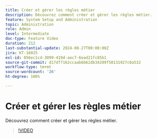 ```yaml
---
title: Créer et gérer les règles métier
description: Découvrez comment créer et gérer les règles métier.
feature: System Setup and Administration
topic: Administration
role: Admin
level: Intermediate
doc-type: Feature Video
duration: 212
last-substantial-update: 2024-08-27T00:00:00Z
jira: KT-16025
exl-id: 856ec1cd-3099-419d-aec7-6ead21fc85b1
source-git-commit: d17df7162ccaab6b62db34209f50131927c0a532
workflow-type: tm+mt
source-wordcount: '26'
ht-degree: 100%

---
```


# Créer et gérer les règles métier

Découvrez comment créer et gérer les règles métier.

>[!VIDEO](https://video.tv.adobe.com/v/3433105/?quality=12&learn=on&enablevpops)
